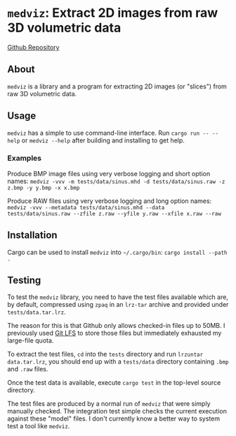 # `medviz`: Extract 2D images from raw 3D volumetric data

[Github Repository](https://github.com/fredmorcos/medviz)

## About

`medviz` is a library and a program for extracting 2D images (or
"slices") from raw 3D volumetric data.

## Usage

`medviz` has a simple to use command-line interface. Run `cargo run --
--help` or `medviz --help` after building and installing to get help.

### Examples

Produce BMP image files using very verbose logging and short option
names: `medviz -vvv -m tests/data/sinus.mhd -d tests/data/sinus.raw -z
z.bmp -y y.bmp -x x.bmp`

Produce RAW files using very verbose logging and long option names:
`medviz -vvv --metadata tests/data/sinus.mhd --data
tests/data/sinus.raw --zfile z.raw --yfile y.raw --xfile x.raw --raw`

## Installation

Cargo can be used to install `medviz` into `~/.cargo/bin`: `cargo
install --path .`

## Testing

To test the `medviz` library, you need to have the test files
available which are, by default, compressed using `zpaq` in an
`lrz-tar` archive and provided under `tests/data.tar.lrz`.

The reason for this is that Github only allows checked-in files up to
50MB. I previously used [Git LFS](https://git-lfs.github.com) to store
those files but immediately exhausted my large-file quota.

To extract the test files, `cd` into the `tests` directory and run
`lrzuntar data.tar.lrz`, you should end up with a `tests/data`
directory containing `.bmp` and `.raw` files.

Once the test data is available, execute `cargo test` in the top-level
source directory.

The test files are produced by a normal run of `medviz` that were
simply manually checked. The integration test simple checks the
current execution against these "model" files. I don't currently know
a better way to system test a tool like `medviz`.
